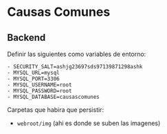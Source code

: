 # Causas Comunes

## Backend

Definir las siguientes como variables de entorno:

```
- SECURITY_SALT=ashjg23697sds97139871298ashk
- MYSQL_URL=mysql
- MYSQL_PORT=3306
- MYSQL_USERNAME=root
- MYSQL_PASSWORD=root
- MYSQL_DATABASE=causascomunes
```

Carpetas que habira que persistir:

- `webroot/img` (ahi es donde se suben las imagenes)